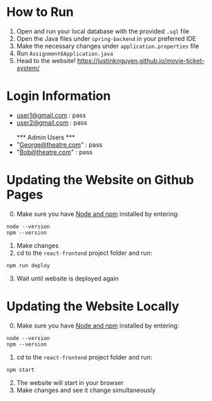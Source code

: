 # How to Run
1. Open and run your local database with the provided `.sql` file
2. Open the Java files under `spring-backend` in your preferred IDE
3. Make the necessary changes under `application.properties` file
4. Run `Assignment6Application.java`
5. Head to the website! https://justinknguyen.github.io/movie-ticket-system/ 

# Login Information
* user1@gmail.com : pass
* user2@gmail.com : pass
<br/><br/>*** Admin Users ***<br/>
* "George@theatre.com" : pass
* "Bob@theatre.com" : pass

# Updating the Website on Github Pages
0. Make sure you have [Node and npm](https://nodejs.org/en/download/) installed by entering:
```
node --version
npm --version
```
1. Make changes
2. cd to the `react-frontend` project folder and run:
```
npm run deploy
```
3. Wait until website is deployed again

# Updating the Website Locally
0. Make sure you have [Node and npm](https://nodejs.org/en/download/) installed by entering:
```
node --version
npm --version
```
1. cd to the `react-frontend` project folder and run:
```
npm start
```
2. The website will start in your browser
3. Make changes and see it change simultaneously
